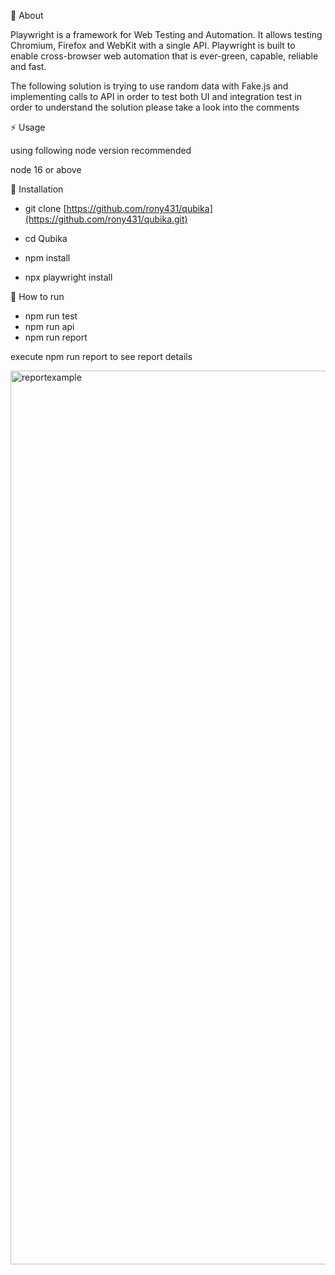 🔰 About

Playwright is a framework for Web Testing and Automation. It allows testing Chromium, Firefox and WebKit with a single API. Playwright is built to enable cross-browser web automation that is ever-green, capable, reliable and fast.


The following solution is trying to use random data with Fake.js and implementing calls to API in order to test both UI and integration test in order to understand the solution please take a look into the comments 

⚡ Usage

using following node version recommended

node 16 or above

🔌 Installation
- git clone [https://github.com/rony431/qubika](https://github.com/rony431/qubika.git)

- cd Qubika

- npm install

- npx playwright install

🚀 How to run

- npm run test
- npm run api
- npm run report


execute npm run report to see report details

<img width="1430" alt="reportexample" src="https://github.com/rony431/qubika/assets/54337373/d579f48b-278a-405c-bf7a-556e25e8b99f">
